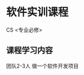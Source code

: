 # 软件实训课程
<div class="badges">
<span class="badge cs-badge">CS <专业必修></span>
</div>


## 课程学习内容

团队2-3人 做一个软件开发项目

